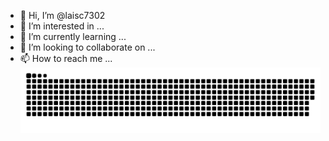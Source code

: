 - 👋 Hi, I’m @laisc7302
- 👀 I’m interested in ...
- 🌱 I’m currently learning ...
- 💞️ I’m looking to collaborate on ...
- 📫 How to reach me ...
![亮色](https://raw.githubusercontent.com/laisc7302/laisc7302/output/github-contribution-grid-snake.svg)
<!---
laisc7302/laisc7302 is a ✨ special ✨ repository because its `README.md` (this file) appears on your GitHub profile.
You can click the Preview link to take a look at your changes.
--->

